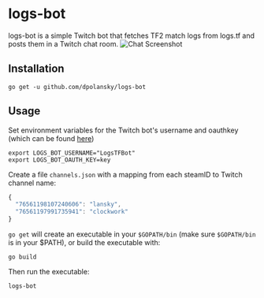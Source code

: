 # logs-bot

logs-bot is a simple Twitch bot that fetches TF2 match logs from logs.tf and posts them in a Twitch chat room.
![Chat Screenshot](https://raw.githubusercontent.com/dpolansky/logs-bot/master/chat-screenshot.png)

## Installation

```
go get -u github.com/dpolansky/logs-bot
```

## Usage
Set environment variables for the Twitch bot's username and oauthkey (which can be found [here](https://twitchapps.com/tmi/))

```
export LOGS_BOT_USERNAME="LogsTFBot"
export LOGS_BOT_OAUTH_KEY=key
```

Create a file `channels.json` with a mapping from each steamID to Twitch channel name:
```javascript
{
  "76561198107240606": "lansky",
  "76561197991735941": "clockwork"
}
```

`go get` will create an executable in your `$GOPATH/bin` (make sure `$GOPATH/bin` is in your $PATH), or build the executable with:
```
go build
```

Then run the executable:
```
logs-bot
```